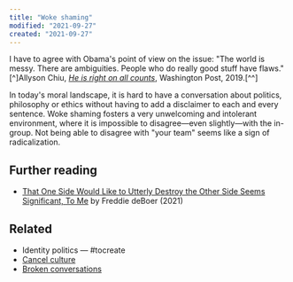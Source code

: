 ```yaml
---
title: "Woke shaming"
modified: "2021-09-27"
created: "2021-09-27"
---
```


I have to agree with Obama's point of view on the issue: "The world is messy. There are ambiguities. People who do really good stuff have flaws."[^]Allyson Chiu, _[He is right on all counts](https://www.washingtonpost.com/nation/2019/10/31/obama-woke-shaming-bipartisan-support-yang-coulter-gabbard/)_, Washington Post, 2019.[^^]

In today's moral landscape, it is hard to have a conversation about politics, philosophy or ethics without having to add a disclaimer to each and every sentence. Woke shaming fosters a very unwelcoming and intolerant environment, where it is impossible to disagree—even slightly—with the in-group. Not being able to disagree with "your team" seems like a sign of radicalization.

## Further reading

- [That One Side Would Like to Utterly Destroy the Other Side Seems Significant, To Me](https://freddiedeboer.substack.com/p/that-one-side-would-like-to-utterly?token=eyJ1c2VyX2lkIjo0ODk4NTU1LCJwb3N0X2lkIjo0MjQxOTkxMCwiXyI6IldJaW5FIiwiaWF0IjoxNjMzOTY4NDI1LCJleHAiOjE2MzM5NzIwMjUsImlzcyI6InB1Yi0yOTU5MzciLCJzdWIiOiJwb3N0LXJlYWN0aW9uIn0.NsovkIZMXPB7agZWNdC2y1WuM79Ectn-CU3u4FP3Qes) by Freddie deBoer (2021)

## Related

- Identity politics — #tocreate
- [Cancel culture](cancel-culture)
- [Broken conversations](broken-conversations)
